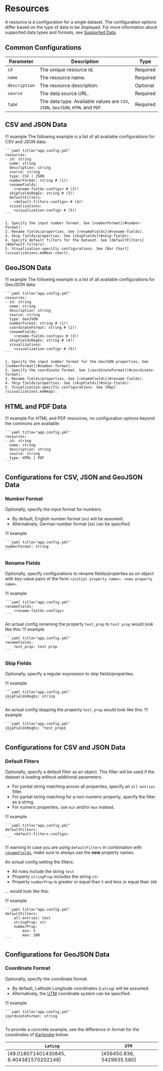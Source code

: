 # Resources

A resource is a configuration for a single dataset. The configuration options differ based on the type of data to be displayed.
For more information about supported data types and formats, see [Supported Data](data-types.md).

## Common Configurations

| Parameter     | Description                                                                     | Type     |
| ------------- | ------------------------------------------------------------------------------- | -------- |
| `id`          | The unique resource id.                                                         | Required |
| `name`        | The resource name.                                                              | Required |
| `description` | The resource description.                                                       | Optional |
| `source`      | The data source URL.                                                            | Required |
| `type`        | The data type. Available values are `CSV`, `JSON`, `GeoJSON`, `HTML` and `PDF`. | Required |

## CSV and JSON Data

!!! example
    The following example is a list of all available configurations for CSV and JSON data:

    ```yaml title="app.config.yml"
    resources:
    - id: string
      name: string
      description: string
      source: string
      type: CSV | JSON
      numberFormat: string # (1)!
      renameFields:
        <rename-fields-configs> # (2)!
      skipFieldsRegEx: string # (3)!
      defaultFilters:
        <default-filters-configs> # (4)!
      visualizations:
        <visualization-config> # (5)!
    ```

    1. Specify the input number format. See [numberFormat](#number-format).
    2. Rename fields/properties. See [renameFields](#rename-fields).
    3. Skip fields/properties. See [skipFields](#skip-fields).
    4. Specify default filters for the dataset. See [defaultFilters](#default-filters).
    5. Visualization-specific configurations. See [Bar Chart](visualizations.md#bar-chart).

## GeoJSON Data

!!! example
    The following example is a list of all available configurations for GeoJSON data:

    ```yaml title="app.config.yml"
    resources:
    - id: string
      name: string
      description: string
      source: string
      type: GeoJSON
      numberFormat: string # (1)!
      coordinateFormat: string # (2)!
      renameFields:
        <rename-fields-configs> # (3)!
      skipFieldsRegEx: string # (4)!
      visualizations:
        <visualization-config> # (5)!
    ```

    1. Specify the input number format for the GeoJSON properties. See [numberFormat](#number-format).
    2. Specify the coordinate format. See [coordinateFormat](#coordinate-format).
    3. Rename fields/properties. See [renameFields](#rename-fields).
    4. Skip fields/properties. See [skipFields](#skip-fields).
    5. Visualization-specific configurations. See [Map](visualizations.md#map).

## HTML and PDF Data

!!! example
    For HTML and PDF resources, no configuration options beyond the commons are available:

    ```yaml title="app.config.yml"
    resources:
    - id: string
      name: string
      description: string
      source: string
      type: HTML | PDF
    ```

## Configurations for CSV, JSON and GeoJSON Data

### Number Format

Optionally, specify the input format for numbers.

* By default, English number format (`en`) will be assumed.
* Alternatively, German number format (`de`) can be specified.

!!! example

    ```yaml title="app.config.yml"
    numberFormat: string
    ```

### Rename Fields

Optionally, specify configurations to rename fields/properties as on object with key-value pairs of the form
`<initial property name>: <new property name>`.

!!! example

    ```yaml title="app.config.yml"
    renameFields:
        <rename-fields-configs>
    ```

An actual config renaming the property `test_prop` to `test prop` would look like this:
!!! example

    ```yaml title="app.config.yml"
    renameFields:
        test_prop: test prop
    ```

### Skip Fields

Optionally, specify a regular expression to skip fields/properties.

!!! example

    ```yaml title="app.config.yml"
    skipFieldsRegEx: string
    ```

An actual config skipping the property `test_prop` would look like this:
!!! example

    ```yaml title="app.config.yml"
    skipFieldsRegEx: ^test_prop$
    ```

## Configurations for CSV and JSON Data

### Default Filters

Optionally, specify a default filter as an object. This filter will be used if the dataset is loading without additional parameters.

* For partial string matching across all properties, specify an `all-entries` filter.
* For partial string matching for a non-numeric property, specify the filter as a string.
* For numeric properties, use `min` and/or `max` instead.

!!! example

    ```yaml title="app.config.yml"
    defaultFilters:
        <default-filters-configs>
    ```

!!! warning
    In case you are using `defaultFilters` in combination with [`renameFields`](#rename-fields), make sure to always use the **new** property names.

An actual config setting the filters:

* All rows include the string `test`
* Property `stringProp` includes the string `str`
* Property `numberProp` is greater or equal than `5` and less or equal than `100`

... would look like this:

!!! example

    ```yaml title="app.config.yml"
    defaultFilters:
        all-entries: test
        stringProp: str
        numberProp:
            min: 5
            max: 100
    ```

## Configurations for GeoJSON Data

### Coordinate Format

Optionally, specify the coordinate format.

* By default, Latitude Longitude coordinates (`LatLng`) will be assumed.
* Alternatively, the [UTM](https://en.wikipedia.org/wiki/Universal_Transverse_Mercator_coordinate_system) coordinate system can be specified.

!!! example

    ```yaml title="app.config.yml"
    coordinateFormat: string
    ```

To provide a concrete example, see the difference in format for the coordinates of [Karlsruhe](https://maps.app.goo.gl/gSD9YuYEbVSw9Ugx8) below:

| `LatLng`                                | `UTM`                     |
| --------------------------------------- | ------------------------- |
| [49.018071401430845, 8.404381570202148] | [456450.836, 5429635.580] |
|                                         |                           |
